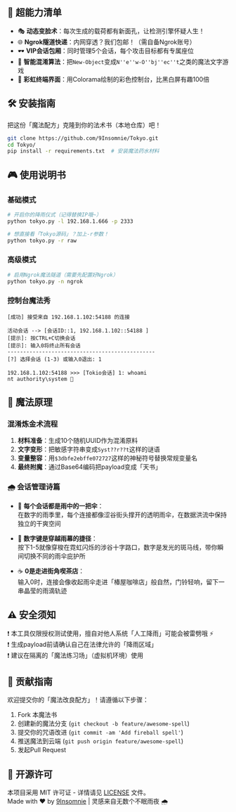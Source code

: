 ## 🚀 超能力清单

- 🎭 **动态变脸术**：每次生成的载荷都有新面孔，让检测引擎怀疑人生！
- 🌐 **Ngrok隧道快递**：内网穿透？我们包邮！（需自备Ngrok账号）
- 🕶️ **VIP会话包厢**：同时管理5个会话，每个攻击目标都有专属座位
- 🧩 **智能混淆算法**：把`New-Object`变成`N''e''w-O''bj''ec''t`之类的魔法文字游戏
- 🎨 **彩虹终端界面**：用Colorama绘制的彩色控制台，比黑白屏有趣100倍

## 🛠️ 安装指南

把这份「魔法配方」克隆到你的法术书（本地仓库）吧！

```bash
git clone https://github.com/9Insomnie/Tokyo.git
cd Tokyo/
pip install -r requirements.txt  # 安装魔法药水材料
```

## 🎮 使用说明书

### 基础模式
```bash
# 开启你的降雨仪式（记得替换IP哦~）
python tokyo.py -l 192.168.1.666 -p 2333

# 想直接看「Tokyo源码」？加上-r参数！
python tokyo.py -r raw
```

### 高级模式
```bash
# 启用Ngrok魔法隧道（需要先配置好Ngrok）
python tokyo.py -n ngrok
```

### 控制台魔法秀
```
[成功] 接受来自 192.168.1.102:54188 的连接

活动会话 --> [会话ID::1, 192.168.1.102::54188 ]
[提示]: 按CTRL+C切换会话
[提示]: 输入0将终止所有会话
-----------------------------------------------
[?] 选择会话 (1-3) 或输入0退出: 1

192.168.1.102:54188 >>> [Tokio会话] 1: whoami
nt authority\system 🌟
```

## 🧙 魔法原理

### 混淆炼金术流程
1. **材料准备**：生成10个随机UUID作为混淆原料
2. **文字变形**：把敏感字符串变成`Syst??r??t`这样的谜语
3. **变量整容**：用`$3dbfe2ebffe072727`这样的神秘符号替换常规变量名
4. **最终附魔**：通过Base64编码把payload变成「天书」

### 🌧️ 会话管理诗篇

- 🌂 **每个会话都是雨中的一把伞**：  
  在数字的雨季里，每个连接都像涩谷街头撑开的透明雨伞，在数据洪流中保持独立的干爽空间

- 🌃 **数字键是穿越雨幕的捷径**：  
  按下1-5就像穿梭在霓虹闪烁的涉谷十字路口，数字是发光的斑马线，带你瞬间切换不同的雨伞庇护所

- ☕ **0是走进街角喫茶店**：  
  输入0时，连接会像收起雨伞走进「椿屋咖啡店」般自然，门铃轻响，留下一串晶莹的雨滴轨迹

## ⚠️ 安全须知

❗ 本工具仅限授权测试使用，擅自对他人系统「人工降雨」可能会被雷劈哦 ⚡  
❗ 生成payload前请确认自己在法律允许的「降雨区域」  
❗ 建议在隔离的「魔法练习场」（虚拟机环境）使用

## 🌈 贡献指南

欢迎提交你的「魔法改良配方」！请遵循以下步骤：
1. Fork 本魔法书
2. 创建新的魔法分支 (`git checkout -b feature/awesome-spell`)
3. 提交你的咒语改进 (`git commit -am 'Add fireball spell'`)
4. 推送魔法到云端 (`git push origin feature/awesome-spell`)
5. 发起Pull Request

## 📜 开源许可

本项目采用 MIT 许可证 - 详情请见 [LICENSE](LICENSE) 文件。  
Made with ❤️ by [9Insomnie](https://github.com/9Insomnie) | 灵感来自无数个不眠雨夜 🌧️
